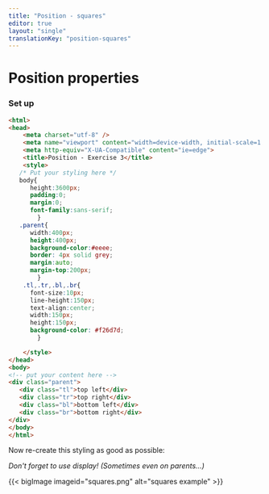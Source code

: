 ```yaml
---
title: "Position - squares"
editor: true
layout: "single"
translationKey: "position-squares"
---
```


# Position properties

### Set up

```html
<html>
<head>
    <meta charset="utf-8" />
    <meta name="viewport" content="width=device-width, initial-scale=1.0">
    <meta http-equiv="X-UA-Compatible" content="ie=edge">
    <title>Position - Exercise 3</title>
    <style>
   /* Put your styling here */
   body{
      height:3600px;
      padding:0;
      margin:0;
      font-family:sans-serif;
        }
   .parent{
      width:400px;
      height:400px;
      background-color:#eeee;
      border: 4px solid grey;
      margin:auto;
      margin-top:200px;
        }
    .tl,.tr,.bl,.br{
      font-size:10px;
      line-height:150px;
      text-align:center;
      width:150px;
      height:150px;
      background-color: #f26d7d;
        }        

    </style>
</head>
<body>
<!-- put your content here -->
<div class="parent">
   <div class="tl">top left</div>
   <div class="tr">top right</div>
   <div class="bl">bottom left</div>
   <div class="br">bottom right</div>
</div>
</body>
</html>
```

Now re-create this styling as good as possible:

*Don't forget to use display! (Sometimes even on parents...)*

{{< bigImage imageid="squares.png" alt="squares example" >}}